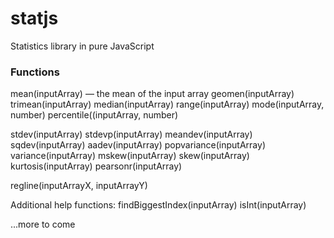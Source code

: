 # statjs
Statistics library in pure JavaScript

### Functions ###

mean(inputArray) — the mean of the input array
geomen(inputArray)
trimean(inputArray)
median(inputArray)
range(inputArray)
mode(inputArray, number)
percentile((inputArray, number)

stdev(inputArray)
stdevp(inputArray)
meandev(inputArray)
sqdev(inputArray)
aadev(inputArray)
popvariance(inputArray)
variance(inputArray)
mskew(inputArray)
skew(inputArray)
kurtosis(inputArray)
pearsonr(inputArray)

regline(inputArrayX, inputArrayY)

Additional help functions:
findBiggestIndex(inputArray)
isInt(inputArray)

...more to come
